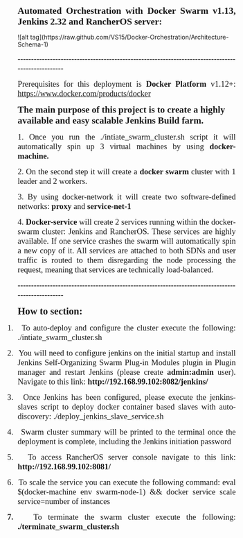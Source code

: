 <p class=MsoNormal style='text-align:justify;text-justify:inter-ideograph'><b
style='mso-bidi-font-weight:normal'><span style='font-size:16.0pt;font-family:
"Times New Roman"'>Automated Orchestration with <span class=SpellE>Docker</span>
Swarm v1.13, Jenkins 2.32 and <span class=SpellE>RancherOS</span> server:</span></b><span
style='font-size:16.0pt;font-family:"Times New Roman"'><o:p></o:p></span></p>
![alt tag](https://raw.github.com/VS15/Docker-Orchestration/Architecture-Schema-1)

<p class=MsoNormal style='text-align:justify;text-justify:inter-ideograph'><b
style='mso-bidi-font-weight:normal'><span style='font-size:14.0pt;font-family:
"Times New Roman"'>--------------------------------------------------------------------------------------------------<o:p></o:p></span></b></p>

<p class=MsoNormal style='text-align:justify;text-justify:inter-ideograph'><span
class=GramE><span style='font-size:14.0pt;font-family:"Times New Roman"'>Prerequisites
for this deployment is</span></span><span style='font-size:14.0pt;font-family:
"Times New Roman"'> <span class=SpellE><b style='mso-bidi-font-weight:normal'>Docker</b></span><b
style='mso-bidi-font-weight:normal'> Platform</b> v1.12+: <a
href="https://www.docker.com/products/docker">https://www.docker.com/products/docker</a><o:p></o:p></span></p>

<p class=MsoNormal><b style='mso-bidi-font-weight:normal'><span
style='font-size:16.0pt;font-family:"Times New Roman"'>The main purpose of this
project is to create a highly available and easy scalable Jenkins Build farm. <o:p></o:p></span></b></p>

<p class=MsoNormal style='text-align:justify;text-justify:inter-ideograph'><span
style='font-size:14.0pt;font-family:"Times New Roman"'>1. Once you run <span
class=GramE>the ./</span>intiate_swarm_cluster.sh script it will automatically
spin up 3 virtual machines by using <span class=SpellE><b style='mso-bidi-font-weight:
normal'>docker</b></span><b style='mso-bidi-font-weight:normal'>-machine.<o:p></o:p></b></span></p>

<p class=MsoNormal style='text-align:justify;text-justify:inter-ideograph'><span
style='font-size:14.0pt;font-family:"Times New Roman"'>2. On the second step it
will create a <span class=SpellE><b style='mso-bidi-font-weight:normal'>docker</b></span><b
style='mso-bidi-font-weight:normal'> swarm</b> cluster with 1 leader and 2
workers. <span style="mso-spacerun:yes">&nbsp;</span><o:p></o:p></span></p>

<p class=MsoNormal style='text-align:justify;text-justify:inter-ideograph'><span
style='font-size:14.0pt;font-family:"Times New Roman"'>3. By using <span
class=SpellE>docker</span>-network it will create two software-defined
networks: <b style='mso-bidi-font-weight:normal'>proxy</b> and <b
style='mso-bidi-font-weight:normal'>service-net-1</b><o:p></o:p></span></p>

<p class=MsoNormal style='text-align:justify;text-justify:inter-ideograph'><span
style='font-size:14.0pt;font-family:"Times New Roman"'>4. <span class=SpellE><b
style='mso-bidi-font-weight:normal'>Docker</b></span><b style='mso-bidi-font-weight:
normal'>-service </b>will create 2 services running within the <span
class=SpellE>docker</span>-swarm cluster: Jenkins and <span class=SpellE>RancherOS</span>.
These services are highly available. If one service crashes the swarm will
automatically spin a new copy of it. All services are attached to both SDNs and
user traffic is routed to them disregarding the node processing the request,
meaning that services are technically load-balanced.<o:p></o:p></span></p>

<p class=MsoNormal style='text-align:justify;text-justify:inter-ideograph'><b
style='mso-bidi-font-weight:normal'><span style='font-size:14.0pt;font-family:
"Times New Roman"'>--------------------------------------------------------------------------------------------------<o:p></o:p></span></b></p>
<p class=MsoNormal style='text-align:justify;text-justify:inter-ideograph'><b
style='mso-bidi-font-weight:normal'><span style='font-size:17.0pt;font-family:
"Times New Roman"'>How to section: <o:p></o:p></span></b></p>
<p class=MsoListParagraphCxSpFirst style='text-align:justify;text-justify:inter-ideograph;
text-indent:-.25in;mso-list:l3 level1 lfo4'><![if !supportLists]><span
style='font-size:14.0pt;font-family:"Times New Roman";mso-fareast-font-family:
"Times New Roman";mso-bidi-font-family:"Times New Roman"'><span
style='mso-list:Ignore'>1.<span style='font:7.0pt "Times New Roman"'>&nbsp;&nbsp;&nbsp;
</span></span></span><![endif]><span style='font-size:14.0pt;font-family:"Times New Roman"'>To
auto-deploy and configure the cluster execute the following<span class=GramE>:
./</span>intiate_swarm_cluster.sh<o:p></o:p></span></p>

<p class=MsoListParagraphCxSpMiddle style='text-align:justify;text-justify:
inter-ideograph;text-indent:-.25in;mso-list:l3 level1 lfo4'><![if !supportLists]><span
style='font-size:14.0pt;font-family:"Times New Roman";mso-fareast-font-family:
"Times New Roman";mso-bidi-font-family:"Times New Roman"'><span
style='mso-list:Ignore'>2.<span style='font:7.0pt "Times New Roman"'>&nbsp;&nbsp;&nbsp;
</span></span></span><![endif]><span style='font-size:14.0pt;font-family:"Times New Roman"'>You
will need to configure <span class=SpellE>jenkins</span> on the initial startup
and install Jenkins Self-Organizing Swarm Plug-in Modules plugin in Plugin
manager and restart Jenkins (please create <span class=SpellE><b
style='mso-bidi-font-weight:normal'>admin<span class=GramE>:admin</span></b></span>
user). Navigate to this link: <b style='mso-bidi-font-weight:normal'>http://192.168.99.102:8082/jenkins/</b><o:p></o:p></span></p>

<p class=MsoListParagraphCxSpMiddle style='text-align:justify;text-justify:
inter-ideograph;text-indent:-.25in;mso-list:l3 level1 lfo4'><![if !supportLists]><span
style='font-size:14.0pt;font-family:"Times New Roman";mso-fareast-font-family:
"Times New Roman";mso-bidi-font-family:"Times New Roman"'><span
style='mso-list:Ignore'>3.<span style='font:7.0pt "Times New Roman"'>&nbsp;&nbsp;&nbsp;
</span></span></span><![endif]><span style='font-size:14.0pt;font-family:"Times New Roman"'>Once
Jenkins has been configured, please execute the <span class=SpellE>jenkins</span>-slaves
script to deploy <span class=SpellE>docker</span> container based slaves with
auto-discovery<span class=GramE>: ./</span>deploy_jenkins_slave_service.sh<o:p></o:p></span></p>

<p class=MsoListParagraphCxSpMiddle style='text-align:justify;text-justify:
inter-ideograph;text-indent:-.25in;mso-list:l3 level1 lfo4'><![if !supportLists]><span
style='font-size:14.0pt;font-family:"Times New Roman";mso-fareast-font-family:
"Times New Roman";mso-bidi-font-family:"Times New Roman"'><span
style='mso-list:Ignore'>4.<span style='font:7.0pt "Times New Roman"'>&nbsp;&nbsp;&nbsp;
</span></span></span><![endif]><span style='font-size:14.0pt;font-family:"Times New Roman"'>Swarm
cluster summary will be printed to the terminal once the deployment is
complete, including the Jenkins initiation password<o:p></o:p></span></p>

<p class=MsoListParagraphCxSpMiddle style='text-align:justify;text-justify:
inter-ideograph;text-indent:-.25in;mso-list:l3 level1 lfo4'><![if !supportLists]><span
style='font-size:14.0pt;font-family:"Times New Roman";mso-fareast-font-family:
"Times New Roman";mso-bidi-font-family:"Times New Roman"'><span
style='mso-list:Ignore'>5.<span style='font:7.0pt "Times New Roman"'>&nbsp;&nbsp;&nbsp;
</span></span></span><![endif]><span style='font-size:14.0pt;font-family:"Times New Roman"'>To
access <span class=SpellE>RancherOS</span> server console navigate to this
link: <b style='mso-bidi-font-weight:normal'>http://192.168.99.102:8081/</b><o:p></o:p></span></p>

<p class=MsoListParagraphCxSpMiddle style='text-align:justify;text-justify:
inter-ideograph;text-indent:-.25in;mso-list:l3 level1 lfo4'><![if !supportLists]><span
style='font-size:14.0pt;font-family:"Times New Roman";mso-fareast-font-family:
"Times New Roman";mso-bidi-font-family:"Times New Roman"'><span
style='mso-list:Ignore'>6.<span style='font:7.0pt "Times New Roman"'>&nbsp;&nbsp;&nbsp;
</span></span></span><![endif]><span style='font-size:14.0pt;font-family:"Times New Roman"'>To
scale the service you can execute the following command: <span class=SpellE>eval</span>
$(<span class=SpellE>docker</span>-machine <span class=SpellE>env</span>
swarm-node-1) &amp;&amp; <span class=SpellE>docker</span> service scale
service=number of instances<o:p></o:p></span></p>

<p class=MsoListParagraphCxSpLast style='text-align:justify;text-justify:inter-ideograph;
text-indent:-.25in;mso-list:l3 level1 lfo4'><![if !supportLists]><b
style='mso-bidi-font-weight:normal'><span style='font-size:14.0pt;font-family:
"Times New Roman";mso-fareast-font-family:"Times New Roman";mso-bidi-font-family:
"Times New Roman"'><span style='mso-list:Ignore'>7.<span style='font:7.0pt "Times New Roman"'>&nbsp;&nbsp;&nbsp;
</span></span></span></b><![endif]><span style='font-size:14.0pt;font-family:
"Times New Roman"'>To terminate the swarm cluster execute the following<span
class=GramE>: <b style='mso-bidi-font-weight:normal'>./</b></span><b
style='mso-bidi-font-weight:normal'>terminate_swarm_cluster.sh<o:p></o:p></b></span></p>

</div>

</body>

</html>
